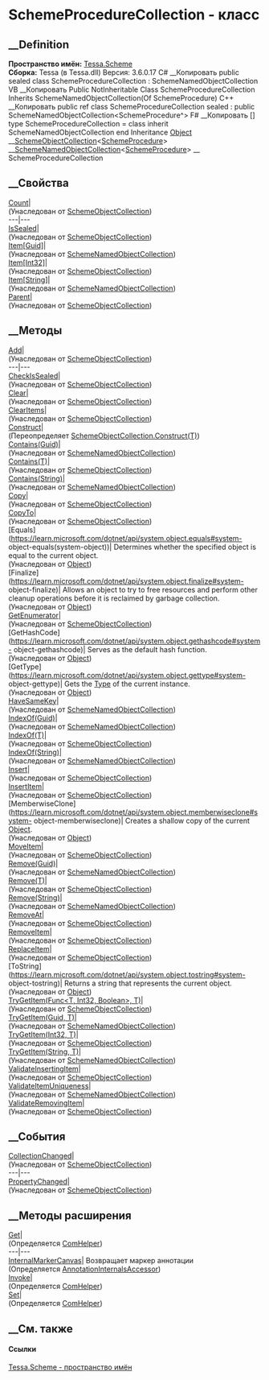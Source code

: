 # SchemeProcedureCollection - класс
##  __Definition
 **Пространство имён:** [Tessa.Scheme](N_Tessa_Scheme.htm)  
 **Сборка:** Tessa (в Tessa.dll) Версия: 3.6.0.17
C# __Копировать
     public sealed class SchemeProcedureCollection : SchemeNamedObjectCollection<SchemeProcedure>
VB __Копировать
     Public NotInheritable Class SchemeProcedureCollection
    	Inherits SchemeNamedObjectCollection(Of SchemeProcedure)
C++ __Копировать
     public ref class SchemeProcedureCollection sealed : public SchemeNamedObjectCollection<SchemeProcedure^>
F# __Копировать
     [<SealedAttribute>]
    type SchemeProcedureCollection = 
        class
            inherit SchemeNamedObjectCollection<SchemeProcedure>
        end
Inheritance
    [Object](https://learn.microsoft.com/dotnet/api/system.object) __[SchemeObjectCollection](T_Tessa_Scheme_SchemeObjectCollection_1.htm)<[SchemeProcedure](T_Tessa_Scheme_SchemeProcedure.htm)> __[SchemeNamedObjectCollection](T_Tessa_Scheme_SchemeNamedObjectCollection_1.htm)<[SchemeProcedure](T_Tessa_Scheme_SchemeProcedure.htm)> __ SchemeProcedureCollection
##  __Свойства
[Count](P_Tessa_Scheme_SchemeObjectCollection_1_Count.htm)|  
(Унаследован от
[SchemeObjectCollection<T>](T_Tessa_Scheme_SchemeObjectCollection_1.htm))  
---|---  
[IsSealed](P_Tessa_Scheme_SchemeObjectCollection_1_IsSealed.htm)|  
(Унаследован от
[SchemeObjectCollection<T>](T_Tessa_Scheme_SchemeObjectCollection_1.htm))  
[Item[Guid]](P_Tessa_Scheme_SchemeNamedObjectCollection_1_Item.htm)|  
(Унаследован от
[SchemeNamedObjectCollection<T>](T_Tessa_Scheme_SchemeNamedObjectCollection_1.htm))  
[Item[Int32]](P_Tessa_Scheme_SchemeObjectCollection_1_Item.htm)|  
(Унаследован от
[SchemeObjectCollection<T>](T_Tessa_Scheme_SchemeObjectCollection_1.htm))  
[Item[String]](P_Tessa_Scheme_SchemeNamedObjectCollection_1_Item_1.htm)|  
(Унаследован от
[SchemeNamedObjectCollection<T>](T_Tessa_Scheme_SchemeNamedObjectCollection_1.htm))  
[Parent](P_Tessa_Scheme_SchemeObjectCollection_1_Parent.htm)|  
(Унаследован от
[SchemeObjectCollection<T>](T_Tessa_Scheme_SchemeObjectCollection_1.htm))  
##  __Методы
[Add](M_Tessa_Scheme_SchemeObjectCollection_1_Add.htm)|  
(Унаследован от
[SchemeObjectCollection<T>](T_Tessa_Scheme_SchemeObjectCollection_1.htm))  
---|---  
[CheckIsSealed](M_Tessa_Scheme_SchemeObjectCollection_1_CheckIsSealed.htm)|  
(Унаследован от
[SchemeObjectCollection<T>](T_Tessa_Scheme_SchemeObjectCollection_1.htm))  
[Clear](M_Tessa_Scheme_SchemeObjectCollection_1_Clear.htm)|  
(Унаследован от
[SchemeObjectCollection<T>](T_Tessa_Scheme_SchemeObjectCollection_1.htm))  
[ClearItems](M_Tessa_Scheme_SchemeObjectCollection_1_ClearItems.htm)|  
(Унаследован от
[SchemeObjectCollection<T>](T_Tessa_Scheme_SchemeObjectCollection_1.htm))  
[Construct](M_Tessa_Scheme_SchemeProcedureCollection_Construct.htm)|  
(Переопределяет
[SchemeObjectCollection<T>.Construct(T)](M_Tessa_Scheme_SchemeObjectCollection_1_Construct.htm))  
[Contains(Guid)](M_Tessa_Scheme_SchemeNamedObjectCollection_1_Contains.htm)|  
(Унаследован от
[SchemeNamedObjectCollection<T>](T_Tessa_Scheme_SchemeNamedObjectCollection_1.htm))  
[Contains(T)](M_Tessa_Scheme_SchemeObjectCollection_1_Contains.htm)|  
(Унаследован от
[SchemeObjectCollection<T>](T_Tessa_Scheme_SchemeObjectCollection_1.htm))  
[Contains(String)](M_Tessa_Scheme_SchemeNamedObjectCollection_1_Contains_1.htm)|  
(Унаследован от
[SchemeNamedObjectCollection<T>](T_Tessa_Scheme_SchemeNamedObjectCollection_1.htm))  
[Copy](M_Tessa_Scheme_SchemeObjectCollection_1_Copy.htm)|  
(Унаследован от
[SchemeObjectCollection<T>](T_Tessa_Scheme_SchemeObjectCollection_1.htm))  
[CopyTo](M_Tessa_Scheme_SchemeObjectCollection_1_CopyTo.htm)|  
(Унаследован от
[SchemeObjectCollection<T>](T_Tessa_Scheme_SchemeObjectCollection_1.htm))  
[Equals](https://learn.microsoft.com/dotnet/api/system.object.equals#system-
object-equals\(system-object\))| Determines whether the specified object is
equal to the current object.  
(Унаследован от
[Object](https://learn.microsoft.com/dotnet/api/system.object))  
[Finalize](https://learn.microsoft.com/dotnet/api/system.object.finalize#system-
object-finalize)| Allows an object to try to free resources and perform other
cleanup operations before it is reclaimed by garbage collection.  
(Унаследован от
[Object](https://learn.microsoft.com/dotnet/api/system.object))  
[GetEnumerator](M_Tessa_Scheme_SchemeObjectCollection_1_GetEnumerator.htm)|  
(Унаследован от
[SchemeObjectCollection<T>](T_Tessa_Scheme_SchemeObjectCollection_1.htm))  
[GetHashCode](https://learn.microsoft.com/dotnet/api/system.object.gethashcode#system-
object-gethashcode)| Serves as the default hash function.  
(Унаследован от
[Object](https://learn.microsoft.com/dotnet/api/system.object))  
[GetType](https://learn.microsoft.com/dotnet/api/system.object.gettype#system-
object-gettype)| Gets the
[Type](https://learn.microsoft.com/dotnet/api/system.type) of the current
instance.  
(Унаследован от
[Object](https://learn.microsoft.com/dotnet/api/system.object))  
[HaveSameKey](M_Tessa_Scheme_SchemeNamedObjectCollection_1_HaveSameKey.htm)|  
(Унаследован от
[SchemeNamedObjectCollection<T>](T_Tessa_Scheme_SchemeNamedObjectCollection_1.htm))  
[IndexOf(Guid)](M_Tessa_Scheme_SchemeNamedObjectCollection_1_IndexOf.htm)|  
(Унаследован от
[SchemeNamedObjectCollection<T>](T_Tessa_Scheme_SchemeNamedObjectCollection_1.htm))  
[IndexOf(T)](M_Tessa_Scheme_SchemeObjectCollection_1_IndexOf.htm)|  
(Унаследован от
[SchemeObjectCollection<T>](T_Tessa_Scheme_SchemeObjectCollection_1.htm))  
[IndexOf(String)](M_Tessa_Scheme_SchemeNamedObjectCollection_1_IndexOf_1.htm)|  
(Унаследован от
[SchemeNamedObjectCollection<T>](T_Tessa_Scheme_SchemeNamedObjectCollection_1.htm))  
[Insert](M_Tessa_Scheme_SchemeObjectCollection_1_Insert.htm)|  
(Унаследован от
[SchemeObjectCollection<T>](T_Tessa_Scheme_SchemeObjectCollection_1.htm))  
[InsertItem](M_Tessa_Scheme_SchemeObjectCollection_1_InsertItem.htm)|  
(Унаследован от
[SchemeObjectCollection<T>](T_Tessa_Scheme_SchemeObjectCollection_1.htm))  
[MemberwiseClone](https://learn.microsoft.com/dotnet/api/system.object.memberwiseclone#system-
object-memberwiseclone)| Creates a shallow copy of the current
[Object](https://learn.microsoft.com/dotnet/api/system.object).  
(Унаследован от
[Object](https://learn.microsoft.com/dotnet/api/system.object))  
[MoveItem](M_Tessa_Scheme_SchemeObjectCollection_1_MoveItem.htm)|  
(Унаследован от
[SchemeObjectCollection<T>](T_Tessa_Scheme_SchemeObjectCollection_1.htm))  
[Remove(Guid)](M_Tessa_Scheme_SchemeNamedObjectCollection_1_Remove.htm)|  
(Унаследован от
[SchemeNamedObjectCollection<T>](T_Tessa_Scheme_SchemeNamedObjectCollection_1.htm))  
[Remove(T)](M_Tessa_Scheme_SchemeObjectCollection_1_Remove.htm)|  
(Унаследован от
[SchemeObjectCollection<T>](T_Tessa_Scheme_SchemeObjectCollection_1.htm))  
[Remove(String)](M_Tessa_Scheme_SchemeNamedObjectCollection_1_Remove_1.htm)|  
(Унаследован от
[SchemeNamedObjectCollection<T>](T_Tessa_Scheme_SchemeNamedObjectCollection_1.htm))  
[RemoveAt](M_Tessa_Scheme_SchemeObjectCollection_1_RemoveAt.htm)|  
(Унаследован от
[SchemeObjectCollection<T>](T_Tessa_Scheme_SchemeObjectCollection_1.htm))  
[RemoveItem](M_Tessa_Scheme_SchemeObjectCollection_1_RemoveItem.htm)|  
(Унаследован от
[SchemeObjectCollection<T>](T_Tessa_Scheme_SchemeObjectCollection_1.htm))  
[ReplaceItem](M_Tessa_Scheme_SchemeObjectCollection_1_ReplaceItem.htm)|  
(Унаследован от
[SchemeObjectCollection<T>](T_Tessa_Scheme_SchemeObjectCollection_1.htm))  
[ToString](https://learn.microsoft.com/dotnet/api/system.object.tostring#system-
object-tostring)| Returns a string that represents the current object.  
(Унаследован от
[Object](https://learn.microsoft.com/dotnet/api/system.object))  
[TryGetItem(Func<T, Int32, Boolean>,
T)](M_Tessa_Scheme_SchemeObjectCollection_1_TryGetItem.htm)|  
(Унаследован от
[SchemeObjectCollection<T>](T_Tessa_Scheme_SchemeObjectCollection_1.htm))  
[TryGetItem(Guid,
T)](M_Tessa_Scheme_SchemeNamedObjectCollection_1_TryGetItem.htm)|  
(Унаследован от
[SchemeNamedObjectCollection<T>](T_Tessa_Scheme_SchemeNamedObjectCollection_1.htm))  
[TryGetItem(Int32,
T)](M_Tessa_Scheme_SchemeObjectCollection_1_TryGetItem_1.htm)|  
(Унаследован от
[SchemeObjectCollection<T>](T_Tessa_Scheme_SchemeObjectCollection_1.htm))  
[TryGetItem(String,
T)](M_Tessa_Scheme_SchemeNamedObjectCollection_1_TryGetItem_1.htm)|  
(Унаследован от
[SchemeNamedObjectCollection<T>](T_Tessa_Scheme_SchemeNamedObjectCollection_1.htm))  
[ValidateInsertingItem](M_Tessa_Scheme_SchemeObjectCollection_1_ValidateInsertingItem.htm)|  
(Унаследован от
[SchemeObjectCollection<T>](T_Tessa_Scheme_SchemeObjectCollection_1.htm))  
[ValidateItemUniqueness](M_Tessa_Scheme_SchemeNamedObjectCollection_1_ValidateItemUniqueness.htm)|  
(Унаследован от
[SchemeNamedObjectCollection<T>](T_Tessa_Scheme_SchemeNamedObjectCollection_1.htm))  
[ValidateRemovingItem](M_Tessa_Scheme_SchemeObjectCollection_1_ValidateRemovingItem.htm)|  
(Унаследован от
[SchemeObjectCollection<T>](T_Tessa_Scheme_SchemeObjectCollection_1.htm))  
##  __События
[CollectionChanged](E_Tessa_Scheme_SchemeObjectCollection_1_CollectionChanged.htm)|  
(Унаследован от
[SchemeObjectCollection<T>](T_Tessa_Scheme_SchemeObjectCollection_1.htm))  
---|---  
[PropertyChanged](E_Tessa_Scheme_SchemeObjectCollection_1_PropertyChanged.htm)|  
(Унаследован от
[SchemeObjectCollection<T>](T_Tessa_Scheme_SchemeObjectCollection_1.htm))  
##  __Методы расширения
[Get](M_Tessa_Extensions_Default_Client_EDS_ComHelper_Get.htm)|  
(Определяется
[ComHelper](T_Tessa_Extensions_Default_Client_EDS_ComHelper.htm))  
---|---  
[InternalMarkerCanvas](M_Tessa_UI_Views_Charting_Annotations_AnnotationInternalsAccessor_InternalMarkerCanvas.htm)|
Возвращает маркер аннотации  
(Определяется
[AnnotationInternalsAccessor](T_Tessa_UI_Views_Charting_Annotations_AnnotationInternalsAccessor.htm))  
[Invoke](M_Tessa_Extensions_Default_Client_EDS_ComHelper_Invoke.htm)|  
(Определяется
[ComHelper](T_Tessa_Extensions_Default_Client_EDS_ComHelper.htm))  
[Set](M_Tessa_Extensions_Default_Client_EDS_ComHelper_Set.htm)|  
(Определяется
[ComHelper](T_Tessa_Extensions_Default_Client_EDS_ComHelper.htm))  
##  __См. также
#### Ссылки
[Tessa.Scheme - пространство имён](N_Tessa_Scheme.htm)

